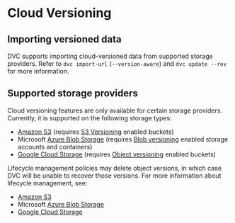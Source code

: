 # Cloud Versioning

## Importing versioned data

DVC supports importing cloud-versioned data from supported storage providers.
Refer to `dvc import-url` (`--version-aware`) and `dvc update --rev` for more
information.

## Supported storage providers

Cloud versioning features are only available for certain storage providers.
Currently, it is supported on the following storage types:

- [Amazon S3] (requires [S3 Versioning] enabled buckets)
- Microsoft [Azure Blob Storage] (requires [Blob versioning] enabled storage
  accounts and containers)
- [Google Cloud Storage] (requires [Object versioning] enabled buckets)

[amazon s3]: /doc/user-guide/data-management/remote-storage/amazon-s3
[s3 versioning]:
  https://docs.aws.amazon.com/AmazonS3/latest/userguide/Versioning.html
[azure blob storage]:
  /doc/user-guide/data-management/remote-storage/azure-blob-storage
[blob versioning]:
  https://learn.microsoft.com/en-us/azure/storage/blobs/versioning-overview
[google cloud storage]:
  /doc/user-guide/data-management/remote-storage/google-cloud-storage
[object versioning]: https://cloud.google.com/storage/docs/object-versioning

Lifecycle management policies may delete object versions, in which case DVC will
be unable to recover those versions. For more information about lifecycle
management, see:

- [Amazon S3]
- Microsoft [Azure Blob Storage]
- [Google Cloud Storage]

[amazon s3]:
  https://docs.aws.amazon.com/AmazonS3/latest/userguide/object-lifecycle-mgmt.html
[azure blob storage]:
  https://learn.microsoft.com/en-us/azure/storage/blobs/lifecycle-management-policy-configure
[google cloud storage]: https://cloud.google.com/storage/docs/lifecycle
